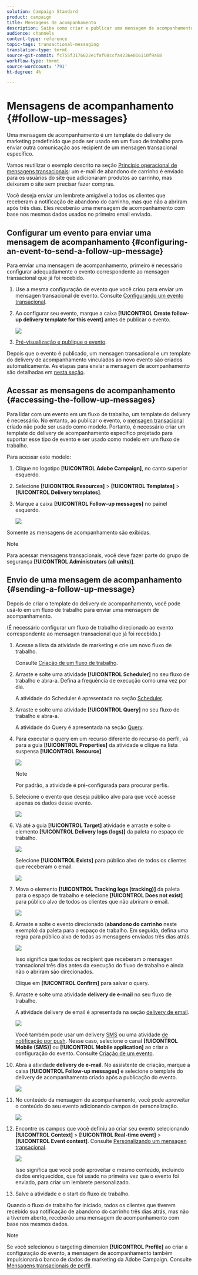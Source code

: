 ```yaml
---
solution: Campaign Standard
product: campaign
title: Mensagens de acompanhamento
description: Saiba como criar e publicar uma mensagem de acompanhamento.
audience: channels
content-type: reference
topic-tags: transactional-messaging
translation-type: tm+mt
source-git-commit: fc755f3176622e1faf08ccfa4236e016110f9a68
workflow-type: tm+mt
source-wordcount: '791'
ht-degree: 4%

---
```



# Mensagens de acompanhamento {#follow-up-messages}

Uma mensagem de acompanhamento é um template do delivery de marketing predefinido que pode ser usado em um fluxo de trabalho para enviar outra comunicação aos recipient de um mensagen transacional específico.

Vamos reutilizar o exemplo descrito na seção [Princípio operacional de mensagens transacionais](../../channels/using/getting-started-with-transactional-msg.md#transactional-messaging-operating-principle): um e-mail de abandono de carrinho é enviado para os usuários do site que adicionaram produtos ao carrinho, mas deixaram o site sem precisar fazer compras.

Você deseja enviar um lembrete amigável a todos os clientes que receberam a notificação de abandono do carrinho, mas que não a abriram após três dias. Eles receberão uma mensagem de acompanhamento com base nos mesmos dados usados no primeiro email enviado.

## Configurar um evento para enviar uma mensagem de acompanhamento {#configuring-an-event-to-send-a-follow-up-message}

Para enviar uma mensagem de acompanhamento, primeiro é necessário configurar adequadamente o evento correspondente ao mensagen transacional que já foi recebido.

1. Use a mesma configuração de evento que você criou para enviar um mensagen transacional de evento. Consulte [Configurando um evento transacional](../../channels/using/configuring-transactional-event.md).
1. Ao configurar seu evento, marque a caixa **[!UICONTROL Create follow-up delivery template for this event]** antes de publicar o evento.

   ![](assets/message-center_follow-up-checkbox.png)

1. [Pré-visualização e publique o evento](../../channels/using/publishing-transactional-event.md#previewing-and-publishing-the-event).

Depois que o evento é publicado, um mensagen transacional e um template do delivery de acompanhamento vinculados ao novo evento são criados automaticamente. As etapas para enviar a mensagem de acompanhamento são detalhadas em [nesta seção](#sending-a-follow-up-message).

## Acessar as mensagens de acompanhamento {#accessing-the-follow-up-messages}

Para lidar com um evento em um fluxo de trabalho, um template do delivery é necessário. No entanto, ao publicar o evento, o [mensagen transacional](../../channels/using/editing-transactional-message.md) criado não pode ser usado como modelo. Portanto, é necessário criar um template do delivery de acompanhamento específico projetado para suportar esse tipo de evento e ser usado como modelo em um fluxo de trabalho.

Para acessar este modelo:

1. Clique no logotipo **[!UICONTROL Adobe Campaign]**, no canto superior esquerdo.
1. Selecione **[!UICONTROL Resources]** > **[!UICONTROL Templates]** > **[!UICONTROL Delivery templates]**.
1. Marque a caixa **[!UICONTROL Follow-up messages]** no painel esquerdo.

   ![](assets/message-center_follow-up-search.png)

Somente as mensagens de acompanhamento são exibidas.

>[!NOTE]
>
>Para acessar mensagens transacionais, você deve fazer parte do grupo de segurança **[!UICONTROL Administrators (all units)]**.

## Envio de uma mensagem de acompanhamento {#sending-a-follow-up-message}

Depois de criar o template do delivery de acompanhamento, você pode usá-lo em um fluxo de trabalho para enviar uma mensagem de acompanhamento.

(É necessário configurar um fluxo de trabalho direcionado ao evento correspondente ao mensagen transacional que já foi recebido.)

1. Acesse a lista da atividade de marketing e crie um novo fluxo de trabalho.

   Consulte [Criação de um fluxo de trabalho](../../automating/using/building-a-workflow.md#creating-a-workflow).

1. Arraste e solte uma atividade **[!UICONTROL Scheduler]** no seu fluxo de trabalho e abra-a. Defina a frequência de execução como uma vez por dia.

   A atividade do Scheduler é apresentada na seção [Scheduler](../../automating/using/scheduler.md).

1. Arraste e solte uma atividade **[!UICONTROL Query]** no seu fluxo de trabalho e abra-a.

   A atividade do Query é apresentada na seção [Query](../../automating/using/query.md).

1. Para executar o query em um recurso diferente do recurso do perfil, vá para a guia **[!UICONTROL Properties]** da atividade e clique na lista suspensa **[!UICONTROL Resource]**.

   ![](assets/message-center_follow-up-query-properties.png)

   >[!NOTE]
   >
   >Por padrão, a atividade é pré-configurada para procurar perfis.

1. Selecione o evento que deseja público alvo para que você acesse apenas os dados desse evento.

   ![](assets/message-center_follow-up-query-resource.png)

1. Vá até a guia **[!UICONTROL Target]** atividade e arraste e solte o elemento **[!UICONTROL Delivery logs (logs)]** da paleta no espaço de trabalho.

   ![](assets/message-center_follow-up-delivery-logs.png)

   Selecione **[!UICONTROL Exists]** para público alvo de todos os clientes que receberam o email.

   ![](assets/message-center_follow-up-delivery-logs-exists.png)

1. Mova o elemento **[!UICONTROL Tracking logs (tracking)]** da paleta para o espaço de trabalho e selecione **[!UICONTROL Does not exist]** para público alvo de todos os clientes que não abriram o email.

   ![](assets/message-center_follow-up-delivery-and-tracking-logs.png)

1. Arraste e solte o evento direcionado (**abandono do carrinho** neste exemplo) da paleta para o espaço de trabalho. Em seguida, defina uma regra para público alvo de todas as mensagens enviadas três dias atrás.

   ![](assets/message-center_follow-up-created.png)

   Isso significa que todos os recipient que receberam o mensagen transacional três dias antes da execução do fluxo de trabalho e ainda não o abriram são direcionados.

   Clique em **[!UICONTROL Confirm]** para salvar o query.

1. Arraste e solte uma atividade **delivery de e-mail** no seu fluxo de trabalho.

   A atividade delivery de email é apresentada na seção [delivery de email](../../automating/using/email-delivery.md).

   ![](assets/message-center_follow-up-workflow.png)

   Você também pode usar um delivery [SMS](../../automating/using/sms-delivery.md) ou uma atividade [de notificação por push](../../automating/using/push-notification-delivery.md). Nesse caso, selecione o canal **[!UICONTROL Mobile (SMS)]** ou **[!UICONTROL Mobile application]** ao criar a configuração do evento. Consulte [Criação de um evento](../../channels/using/configuring-transactional-event.md#creating-an-event).

1. Abra a atividade **delivery de e-mail**. No assistente de criação, marque a caixa **[!UICONTROL Follow-up messages]** e selecione o template do delivery de acompanhamento criado após a publicação do evento.

   ![](assets/message-center_follow-up-template.png)

1. No conteúdo da mensagem de acompanhamento, você pode aproveitar o conteúdo do seu evento adicionando campos de personalização.

   ![](assets/message-center_follow-up-content.png)

1. Encontre os campos que você definiu ao criar seu evento selecionando **[!UICONTROL Context]** > **[!UICONTROL Real-time event]** > **[!UICONTROL Event context]**. Consulte [Personalizando um mensagen transacional](../../channels/using/editing-transactional-message.md#personalizing-a-transactional-message).

   ![](assets/message-center_follow-up-personalization.png)

   Isso significa que você pode aproveitar o mesmo conteúdo, incluindo dados enriquecidos, que foi usado na primeira vez que o evento foi enviado, para criar um lembrete personalizado.

1. Salve a atividade e o start do fluxo de trabalho.

Quando o fluxo de trabalho for iniciado, todos os clientes que tiverem recebido sua notificação de abandono do carrinho três dias atrás, mas não a tiverem aberto, receberão uma mensagem de acompanhamento com base nos mesmos dados.

>[!NOTE]
>
>Se você selecionou o targeting dimension **[!UICONTROL Profile]** ao criar a configuração do evento, a mensagem de acompanhamento também impulsionará o banco de dados de marketing da Adobe Campaign. Consulte [Mensagens transacionais de perfil](../../channels/using/editing-transactional-message.md#profile-transactional-message-specificities).
